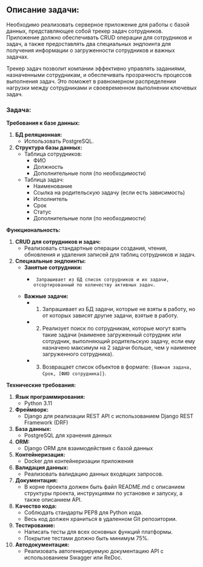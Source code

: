 ## Описание задачи:

Необходимо реализовать серверное приложение для работы с базой данных, представляющее собой трекер задач сотрудников. Приложение должно обеспечивать CRUD операции для сотрудников и задач, а также предоставлять два специальных эндпоинта для получения информации о загруженности сотрудников и важных задачах.

Трекер задач позволит компании эффективно управлять заданиями, назначенными сотрудникам, и обеспечивать прозрачность процессов выполнения задач. Это поможет в равномерном распределении нагрузки между сотрудниками и своевременном выполнении ключевых задач.

### Задача:
**Требования к базе данных:**

1. **БД реляционная:**
    - Использовать PostgreSQL.
2. **Структура базы данных:**
    + Таблица сотрудников:
        - ФИО
        - Должность
        - Дополнительные поля (по необходимости)
    + Таблица задач:
        - Наименование
        - Ссылка на родительскую задачу (если есть зависимость)
        - Исполнитель
        - Срок
        - Статус
        - Дополнительные поля (по необходимости)

**Функциональность:**

1. **CRUD для сотрудников и задач:**
    - Реализовать стандартные операции создания, чтения, обновления и удаления записей для таблиц сотрудников и задач.
2. **Специальные эндпоинты:**
    - **Занятые сотрудники:**
      +      Запрашивает из БД список сотрудников и их задачи, отсортированный по количеству активных задач.
    - **Важные задачи:**
      +   1. Запрашивает из БД задачи, которые не взяты в работу, но от которых зависят другие задачи, взятые в работу.
      -   2. Реализует поиск по сотрудникам, которые могут взять такие задачи (наименее загруженный сотрудник или сотрудник, выполняющий родительскую задачу, если ему назначено максимум на 2 задачи больше, чем у наименее загруженного сотрудника).
      +   3. Возвращает список объектов в формате: `{Важная задача, Срок, [ФИО сотрудника]}`.



**Технические требования:**

1. **Язык программирования:**
    - Python 3.11
2. **Фреймворк:**
    - Django для реализации REST API с использованием Django REST Framework (DRF)
3. **База данных:**
    - PostgreSQL для хранения данных
4. **ORM:**
    - Django ORM для взаимодействия с базой данных
5. **Контейнеризация:**
    - Docker для контейнеризации приложения
6. **Валидация данных:**
    - Реализовать валидацию данных входящих запросов.
7. **Документация:**
    - В корне проекта должен быть файл README.md с описанием структуры проекта, инструкциями по установке и запуску, а также описанием API.
8. **Качество кода:**
    - Соблюдать стандарты PEP8 для Python кода.
    - Весь код должен храниться в удаленном Git репозитории.
9. **Тестирование:**
    - Написать тесты для всех основных функций платформы.
    - Покрытие тестами должно быть минимум 75%.
10. **Автодокументация:**
    - Реализовать автогенерируемую документацию API с использованием Swagger или ReDoc.
